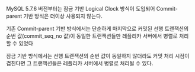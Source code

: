 
MySQL 5.7.6 버전부터는 잠금 기반 Logical Clock 방식이 도입되어 Commit-parent 기반 방식은 더이상 사용되지 않는다.

기존 Commit-parent 기반 방식에서는 단순하게 마지막으로 커밋된 선행 트랜잭션의 순번 값(commit_seq_no 값)이 동일한 트랜잭션들만 레플리카 서버에서 병렬로 처리할 수 있었다

잠금 기반 방식에서는 선행 트랜잭션의 순번 값이 동일하지 않더라도 커밋 처리 시점이 겹친다면 그 트랜잭션들은 레플리카 서버에서 병렬로 처리될 수 있다.

